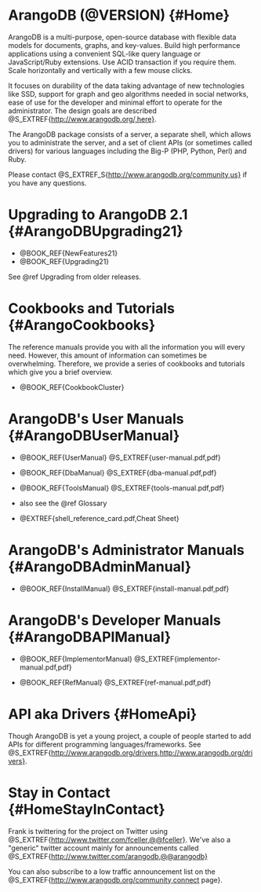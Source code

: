 ArangoDB (@VERSION) {#Home}
===========================

ArangoDB is a multi-purpose, open-source database with flexible data
models for documents, graphs, and key-values. Build high performance
applications using a convenient SQL-like query language or
JavaScript/Ruby extensions. Use ACID transaction if you require
them. Scale horizontally and vertically with a few mouse clicks.

It focuses on durability of the data taking advantage of new
technologies like SSD, support for graph and geo algorithms needed in
social networks, ease of use for the developer and minimal effort to
operate for the administrator. The design goals are described
@S_EXTREF{http://www.arangodb.org/,here}.

The ArangoDB package consists of a server, a separate shell, which
allows you to administrate the server, and a set of client APIs (or
sometimes called drivers) for various languages including the Big-P
(PHP, Python, Perl) and Ruby.

Please contact @S_EXTREF_S{http://www.arangodb.org/community,us} if
you have any questions.

Upgrading to ArangoDB 2.1 {#ArangoDBUpgrading21}
================================================

- @BOOK_REF{NewFeatures21}
- @BOOK_REF{Upgrading21}

See @ref Upgrading from older releases.

Cookbooks and Tutorials {#ArangoCookbooks}
==========================================

The reference manuals provide you with all the information you will
every need. However, this amount of information can sometimes be
overwhelming. Therefore, we provide a series of cookbooks and
tutorials which give you a brief overview.

- @BOOK_REF{CookbookCluster}

ArangoDB's User Manuals {#ArangoDBUserManual}
=============================================

- @BOOK_REF{UserManual} @S_EXTREF{user-manual.pdf,pdf}

- @BOOK_REF{DbaManual} @S_EXTREF{dba-manual.pdf,pdf}

- @BOOK_REF{ToolsManual} @S_EXTREF{tools-manual.pdf,pdf}

- also see the @ref Glossary

- @EXTREF{shell_reference_card.pdf,Cheat Sheet} 

ArangoDB's Administrator Manuals {#ArangoDBAdminManual}
=======================================================

- @BOOK_REF{InstallManual} @S_EXTREF{install-manual.pdf,pdf}

ArangoDB's Developer Manuals {#ArangoDBAPIManual}
=================================================

- @BOOK_REF{ImplementorManual} @S_EXTREF{implementor-manual.pdf,pdf}

- @BOOK_REF{RefManual} @S_EXTREF{ref-manual.pdf,pdf}

API aka Drivers {#HomeApi}
==========================

Though ArangoDB is yet a young project, a couple of people started to
add APIs for different programming languages/frameworks. See
@S_EXTREF{http://www.arangodb.org/drivers,http://www.arangodb.org/drivers}.

Stay in Contact {#HomeStayInContact}
====================================

Frank is twittering for the project on Twitter using
@S_EXTREF{http://www.twitter.com/fceller,@@fceller}. We've also a
"generic" twitter account mainly for announcements called
@S_EXTREF{http://www.twitter.com/arangodb,@@arangodb}

You can also subscribe to a low traffic announcement list on the
@S_EXTREF{http://www.arangodb.org/community,connect page}.
